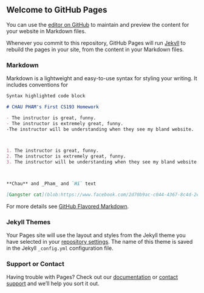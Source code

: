 ## Welcome to GitHub Pages

You can use the [editor on GitHub](https://github.com/kalutes/CS193_Fall18_Lab1/edit/master/index.md) to maintain and preview the content for your website in Markdown files.

Whenever you commit to this repository, GitHub Pages will run [Jekyll](https://jekyllrb.com/) to rebuild the pages in your site, from the content in your Markdown files.

### Markdown

Markdown is a lightweight and easy-to-use syntax for styling your writing. It includes conventions for

```markdown
Syntax highlighted code block

# CHAU PHAM's First CS193 Homework

- The instructor is great, funny.
- The instructor is extremely great, funny.
-The instructor will be understanding when they see my bland website.



1. The instructor is great, funny.
2. The instructor is extremely great, funny.
3. The instructor will be understanding when they see my bland website.



**Chau** and _Pham_ and `Hi` text

[Gangster cat](blob:https://www.facebook.com/2d70b9ac-c044-4367-8c4d-2e0286c806ee)
```

For more details see [GitHub Flavored Markdown](https://guides.github.com/features/mastering-markdown/).

### Jekyll Themes

Your Pages site will use the layout and styles from the Jekyll theme you have selected in your [repository settings](https://github.com/kalutes/CS193_Fall18_Lab1/settings). The name of this theme is saved in the Jekyll `_config.yml` configuration file.

### Support or Contact

Having trouble with Pages? Check out our [documentation](https://help.github.com/categories/github-pages-basics/) or [contact support](https://github.com/contact) and we’ll help you sort it out.

